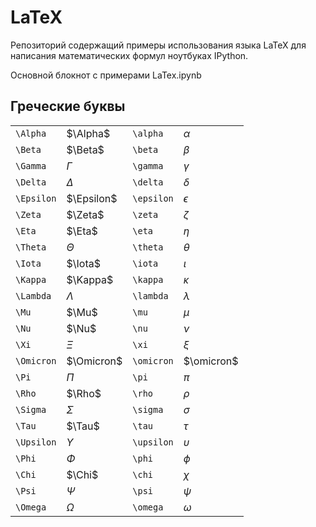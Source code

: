 # LaTeX

Репозиторий содержащий примеры использования языка LaTeX для написания математических формул ноутбуках IPython.

Основной блокнот с примерами LaTex.ipynb

## Греческие буквы

| | | | |
|------------|------------|------------|------------|
| `\Alpha`   | $\Alpha$   | `\alpha`   | $\alpha$   |	
| `\Beta`    | $\Beta$    | `\beta`    | $\beta$    |	
| `\Gamma`   | $\Gamma$   | `\gamma`   | $\gamma$   |	
| `\Delta`   | $\Delta$   | `\delta`   | $\delta$   | 
| `\Epsilon` | $\Epsilon$ | `\epsilon` | $\epsilon$ |	
| `\Zeta`    | $\Zeta$    | `\zeta`    | $\zeta$    |	
| `\Eta`     | $\Eta$     | `\eta`     | $\eta$     |	
| `\Theta`   | $\Theta$   | `\theta`   | $\theta$   |
| `\Iota`    | $\Iota$    | `\iota`    | $\iota$    | 
| `\Kappa`   | $\Kappa$   | `\kappa`   | $\kappa$   |	
| `\Lambda`  | $\Lambda$  | `\lambda`  | $\lambda$  |
| `\Mu`      | $\Mu$      | `\mu`      | $\mu$      |
| `\Nu`      | $\Nu$      | `\nu`      | $\nu$      |	
| `\Xi`      | $\Xi$      | `\xi`      | $\xi$      |	
| `\Omicron` | $\Omicron$ | `\omicron` | $\omicron$ |	
| `\Pi`      | $\Pi$      | `\pi`      | $\pi$      | 
| `\Rho`     | $\Rho$     | `\rho`     | $\rho$     |	
| `\Sigma`   | $\Sigma$   | `\sigma`   | $\sigma$   |	
| `\Tau`     | $\Tau$     | `\tau`     | $\tau$     | 
| `\Upsilon` | $\Upsilon$ | `\upsilon` | $\upsilon$ | 
| `\Phi`     | $\Phi$     | `\phi`     | $\phi$     | 	
| `\Chi`     | $\Chi$     | `\chi`     | $\chi$     | 	
| `\Psi`     | $\Psi$     | `\psi`     | $\psi$     |	
| `\Omega`   | $\Omega$   | `\omega`   | $\omega$   |